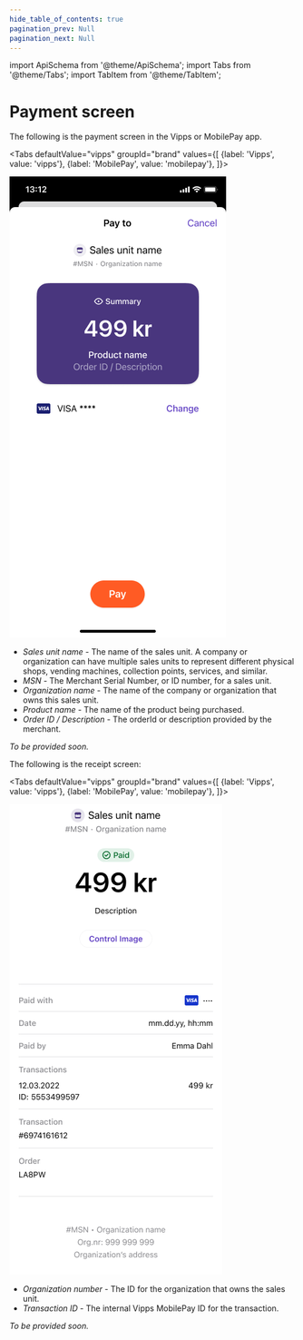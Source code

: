```yaml
---
hide_table_of_contents: true
pagination_prev: Null
pagination_next: Null
---
```


import ApiSchema from '@theme/ApiSchema';
import Tabs from '@theme/Tabs';
import TabItem from '@theme/TabItem';


# Payment screen

The following is the payment screen in the Vipps or MobilePay app.

<Tabs
defaultValue="vipps"
groupId="brand"
values={[
{label: 'Vipps', value: 'vipps'},
{label: 'MobilePay', value: 'mobilepay'},
]}>
<TabItem value="vipps">

![Payment Screen](images/vipps-payment.png)

* *Sales unit name* - The name of the sales unit.
  A company or organization can have multiple sales units to represent different physical shops, vending machines, collection points, services, and similar.
* *MSN* - The Merchant Serial Number, or ID number, for a sales unit.
* *Organization name* - The name of the company or organization that owns this sales unit.
* *Product name* - The name of the product being purchased.
* *Order ID / Description* - The orderId or description provided by the merchant.

</TabItem>
<TabItem value="mobilepay">

*To be provided soon.*

</TabItem>
</Tabs>

The following is the receipt screen:

<Tabs
defaultValue="vipps"
groupId="brand"
values={[
{label: 'Vipps', value: 'vipps'},
{label: 'MobilePay', value: 'mobilepay'},
]}>
<TabItem value="vipps">

![Receipt](images/vipps-receipt.png)

* *Organization number* - The ID for the organization that owns the sales unit.
* *Transaction ID* - The internal Vipps MobilePay ID for the transaction.

</TabItem>
<TabItem value="mobilepay">

*To be provided soon.*

</TabItem>
</Tabs>
